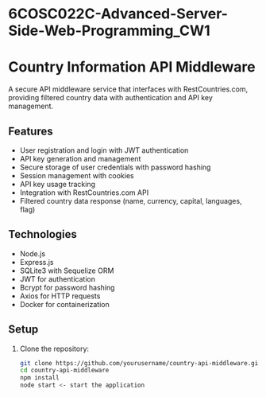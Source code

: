 # 6COSC022C-Advanced-Server-Side-Web-Programming_CW1
# Country Information API Middleware

A secure API middleware service that interfaces with RestCountries.com, providing filtered country data with authentication and API key management.

## Features

- User registration and login with JWT authentication
- API key generation and management
- Secure storage of user credentials with password hashing
- Session management with cookies
- API key usage tracking
- Integration with RestCountries.com API
- Filtered country data response (name, currency, capital, languages, flag)

## Technologies

- Node.js
- Express.js
- SQLite3 with Sequelize ORM
- JWT for authentication
- Bcrypt for password hashing
- Axios for HTTP requests
- Docker for containerization

## Setup

1. Clone the repository:
   ```bash
   git clone https://github.com/yourusername/country-api-middleware.git
   cd country-api-middleware
   npm install
   node start <- start the application
